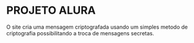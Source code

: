 # PROJETO ALURA

O site cria uma mensagem criptografada usando um simples metodo de criptografia
possibilitando a troca de mensagens secretas.
